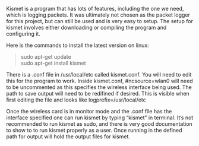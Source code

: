 Kismet is a program that has lots of features, including the one we need, which is logging packets. It was ultimately not
chosen as the packet logger for this project, but can still be used and is very easy to setup.
The setup for kismet involves either downloading or compiling the program and configuring it.

Here is the commands to install the latest version on linux:

> sudo apt-get update<br />
> sudo apt-get install kismet<br />

There is a .conf file in /usr/local/etc called kismet.conf. You will need to edit this for the program to work.
Inside kismet.conf, #ncsource=wlan0 will need to be uncommented as this specifies the wireless interface being used.
The path to save output will need to be redifined if desired. This is visible when first editing the file and looks like
logprefix=/usr/local/etc

Once the wireless card is in monitor mode and the .conf file has the interface specified one can run kismet by typing “kismet” in terminal. It’s not recommended to run kismet as sudo, and there is very good documentation to show to to run kismet properly as a user. Once running in the defined path for output will hold the output files for kismet.
